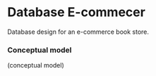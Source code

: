 # Database E-commecer
Database design for an e-commerce book store.

### Conceptual model

(conceptual model)

